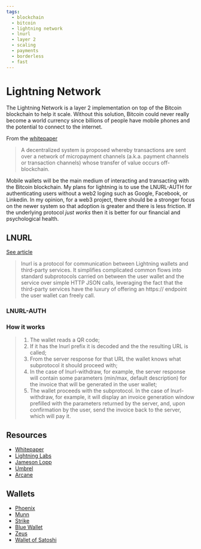 ```yaml
---
tags:
  - blockchain
  - bitcoin
  - lightning network
  - lnurl
  - layer 2
  - scaling
  - payments
  - borderless
  - fast
---
```


# Lightning Network
The Lightning Network is a layer 2 implementation on top of the Bitcoin blockchain to help it scale.  Without this solution, Bitcoin could never really become a world currency since billions of people have mobile phones and the potential to connect to the internet. 

From the [whitepaper](https://lightning.network/lightning-network-paper.pdf)

>A decentralized system is proposed whereby transactions are sent over
a network of micropayment channels (a.k.a. payment channels or
transaction channels) whose transfer of value occurs off-blockchain.

Mobile wallets will be the main medium of interacting and transacting with the Bitcoin blockchain.  My plans for lightning is to use the LNURL-AUTH for authenticating users without a web2 loging such as Google, Facebook, or Linkedin. In my opinion, for a web3 project, there should be a stronger focus on the newer system so that adoption is greater and there is less friction.  If the underlying protocol *just works* then it is better for our financial and psychological health. 

## LNURL

[See article](https://telegra.ph/lnurl-a-protocol-for-seamless-interaction-between-services-and-Lightning-wallets-08-19)

>lnurl is a protocol for communication between Lightning wallets and third-party services. It simplifies complicated common flows into standard subprotocols carried on between the user wallet and the service over simple HTTP JSON calls, leveraging the fact that the third-party services have the luxury of offering an https:// endpoint the user wallet can freely call.

### LNURL-AUTH

### How it works

> 1. The wallet reads a QR code;
> 2. If it has the lnurl prefix it is decoded and the the resulting URL is called;
> 3. From the server response for that URL the wallet knows what subprotocol it should proceed with;
> 4. In the case of lnurl-withdraw, for example, the server response will contain some parameters (min/max, default description) for the invoice that will be generated in the user wallet;
> 5. The wallet proceeds with the subprotocol. In the case of lnurl-withdraw, for example, it will display an invoice generation window prefilled with the parameters returned by the server, and, upon confirmation by the user, send the invoice back to the server, which will pay it.

## Resources
- [Whitepaper](https://lightning.network/lightning-network-paper.pdf)
- [Lightning Labs](https://lightning.engineering/)
- [Jameson Lopp](https://www.lopp.net/lightning-information.html)
- [Umbrel](https://getumbrel.com/)
- [Arcane](https://arcane.no/research)


## Wallets
- [Phoenix](https://phoenix.acinq.co/)
- [Munn](https://muun.com/)
- [Strike](https://strike.me/en/)
- [Blue Wallet](https://bluewallet.io/)
- [Zeus](https://zeusln.app/)
- [Wallet of Satoshi]()